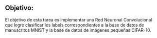 ## Objetivo:

El objetivo de esta tarea es implementar una Red Neuronal Convolucional que logre clasificar los labels correspondientes a la base de datos de manuscritos MNIST y la base de datos de imágenes pequeñas CIFAR-10. 
